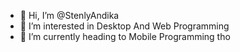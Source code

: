 - 👋 Hi, I’m @StenlyAndika
- 👀 I’m interested in Desktop And Web Programming
- 🌱 I’m currently heading to Mobile Programming tho

<!---
StenlyAndika/StenlyAndika is a ✨ special ✨ repository because its `README.md` (this file) appears on your GitHub profile.
You can click the Preview link to take a look at your changes.
--->
